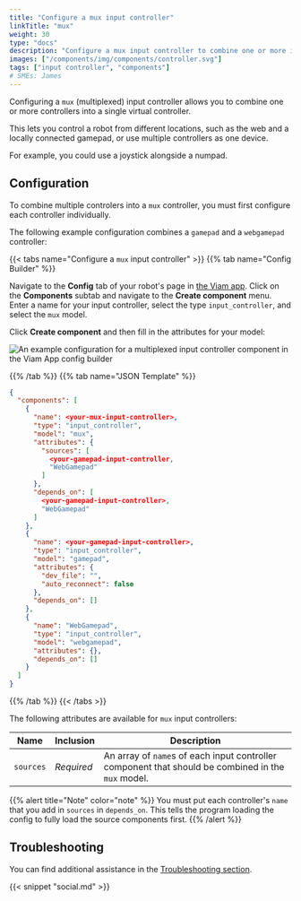 ```yaml
---
title: "Configure a mux input controller"
linkTitle: "mux"
weight: 30
type: "docs"
description: "Configure a mux input controller to combine one or more input controllers."
images: ["/components/img/components/controller.svg"]
tags: ["input controller", "components"]
# SMEs: James
---
```


Configuring a `mux` (multiplexed) input controller allows you to combine one or more controllers into a single virtual controller.

This lets you control a robot from different locations, such as the web and a locally connected gamepad, or use multiple controllers as one device.

For example, you could use a joystick alongside a numpad.

## Configuration

To combine multiple controlers into a `mux` controller, you must first configure each controller individually.

The following example configuration combines a `gamepad` and a `webgamepad` controller:

{{< tabs name="Configure a `mux` input controller" >}}
{{% tab name="Config Builder" %}}

Navigate to the **Config** tab of your robot's page in [the Viam app](https://app.viam.com).
Click on the **Components** subtab and navigate to the **Create component** menu.
Enter a name for your input controller, select the type `input_controller`, and select the `mux` model.

Click **Create component** and then fill in the attributes for your model:

![An example configuration for a multiplexed input controller component in the Viam App config builder](../img/mux-input-controller-ui-config.png)

{{% /tab %}}
{{% tab name="JSON Template" %}}

```json {class="line-numbers linkable-line-numbers"}
{
  "components": [
    {
      "name": <your-mux-input-controller>,
      "type": "input_controller",
      "model": "mux",
      "attributes": {
        "sources": [
          <your-gamepad-input-controller,
          "WebGamepad"
        ]
      },
      "depends_on": [
        <your-gamepad-input-controller>,
        "WebGamepad"
      ]
    },
    {
      "name": <your-gamepad-input-controller>,
      "type": "input_controller",
      "model": "gamepad",
      "attributes": {
        "dev_file": "",
        "auto_reconnect": false
      },
      "depends_on": []
    },
    {
      "name": "WebGamepad",
      "type": "input_controller",
      "model": "webgamepad",
      "attributes": {},
      "depends_on": []
    }
  ]
}
```

{{% /tab %}}
{{< /tabs >}}

The following attributes are available for `mux` input controllers:

| Name | Inclusion | Description |
| ---- | --------- | ----------- |
| `sources` | *Required* | An array of `name`s of each input controller component that should be combined in the `mux` model. |

{{% alert title="Note" color="note" %}}
You must put each controller's `name` that you add in `sources` in `depends_on`.
This tells the program loading the config to fully load the source components first.
{{% /alert %}}

## Troubleshooting

You can find additional assistance in the [Troubleshooting section](/appendix/troubleshooting/).

{{< snippet "social.md" >}}
